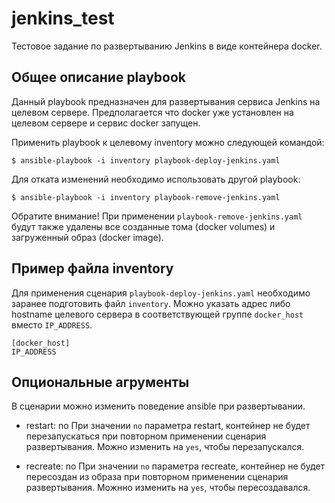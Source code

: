 # jenkins_test
Тестовое задание по развертыванию Jenkins в виде контейнера docker.

## Общее описание playbook

Данный playbook предназначен для развертывания сервиса Jenkins на целевом сервере.
Предполагается что docker уже установлен на целевом сервере и сервис docker запущен.

Применить playbook к целевому inventory можно следующей командой:

`$ ansible-playbook -i inventory playbook-deploy-jenkins.yaml`

Для отката изменений необходимо использовать другой playbook:

`$ ansible-playbook -i inventory playbook-remove-jenkins.yaml`

Обратите внимание! При применении `playbook-remove-jenkins.yaml` будут также удалены все созданные тома (docker volumes) 
и загруженный образ (docker image).

## Пример файла inventory

Для применения сценария `playbook-deploy-jenkins.yaml` необходимо заранее подготовить файл `inventory`.
Можно указать адрес либо hostname целевого сервера в соответствующей группе `docker_host` вместо `IP_ADDRESS`.

```
[docker_host]
IP_ADDRESS
```

## Опциональные агрументы

В сценарии можно изменить поведение ansible при развертывании.

* restart: no
При значении `no` параметра restart, контейнер не будет перезапускаться при повторном применении сценария развертывания.
Можно изменить на `yes`, чтобы перезапускался.

* recreate: no
При значении `no` параметра recreate, контейнер не будет пересоздан из образа при повторном применении сценария развертывания.
Можнно изменить на `yes`, чтобы пересоздавался.

